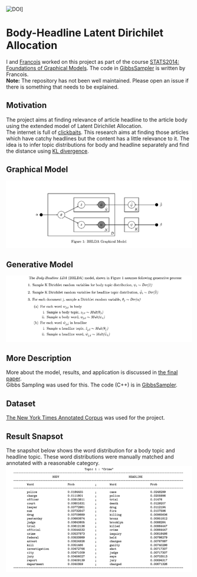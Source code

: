 ![DOI](https://zenodo.org/badge/27828589.svg)]

# Body-Headline Latent Dirichilet Allocation
I and [Francois](https://www.linkedin.com/in/francoisfagan/) worked on this project as part of the course [STATS2014: Foundations of Graphical Models](http://www.cs.columbia.edu/~blei/fogm/2014F/index.html). The code in [GibbsSampler](/GibbsSampler/) is written by Francois. 
<br>
<b>Note:</b> The repository has not been well maintained. Please open an issue if there is something that needs to be explained.

## Motivation
The project aims at finding relevance of article headline to the article body using the extended model of Latent Dirichilet Allocation. <br>
The internet is full of [clickbaits](https://en.wikipedia.org/wiki/Clickbait). This research aims at finding those articles which have catchy headlines but the content has a little relevance to it. The idea is to infer topic distributions for body and headline separately and find the distance using [KL divergence](https://en.wikipedia.org/wiki/Kullback%E2%80%93Leibler_divergence).
## Graphical Model
![](./docs/Model.png)
## Generative Model
![](./docs/gen.png)
## More Description
More about the model, results, and application is discussed in [the final paper](./docs/main.pdf).
<br>
Gibbs Sampling was used for this. The code (C++) is in [GibbsSampler](./GibbsSampler).
## Dataset
[The New York Times Annotated Corpus](https://catalog.ldc.upenn.edu/ldc2008t19) was used for the project.
## Result Snapsot
The snapshot below shows the word distribution for a body topic and headline topic. These word distributions were manually matched and annotated with a reasonable category.
<br>
![](./docs/results.png)
